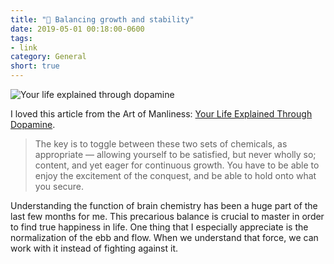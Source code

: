 ```yaml
---
title: "🔗 Balancing growth and stability"
date: 2019-05-01 00:18:00-0600
tags:
- link
category: General
short: true
---
```


<img src="https://content.artofmanliness.com/uploads/2019/04/Dopamine-Header-1.jpg" alt="Your life explained through dopamine" />

I loved this article from the Art of Manliness: [Your Life Explained Through Dopamine](https://www.artofmanliness.com/articles/your-life-explained-through-dopamine/).

> The key is to toggle between these two sets of chemicals, as appropriate — allowing yourself to be satisfied, but never wholly so; content, and yet eager for continuous growth. You have to be able to enjoy the excitement of the conquest, and be able to hold onto what you secure.

Understanding the function of brain chemistry has been a huge part of the last few months for me. This precarious balance is crucial to master in order to find true happiness in life. One thing that I especially appreciate is the normalization of the ebb and flow. When we understand that force, we can work with it instead of fighting against it.

